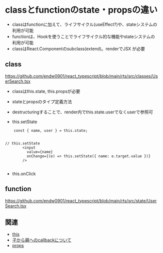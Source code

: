# classとfunctionのstate・propsの違い

- classはfunctionに加えて、ライフサイクル(useEffect?)や、stateシステムの利用が可能
- functionは、Hookを使うことでライフサイクル的な機能やstateシステムの利用が可能
- classはReact.Componentのsubclass(extend)。renderでJSX が必要

## class

https://github.com/endw0901/react_typescript/blob/main/rts/src/classes/UserSearch.tsx

- classはthis.state, this.propsが必要
- stateとpropsのタイプ定義方法

- destructuringすることで、render内でthis.state.userでなくuserで参照可
- this.setState

```
    const { name, user } = this.state;


// this.setState
        <input
          value={name}
          onChange={(e) => this.setState({ name: e.target.value })}
        />
        
```

- this.onClick

## function

https://github.com/endw0901/react_typescript/blob/main/rts/src/state/UserSearch.tsx

## 関連
- [this](https://github.com/endw0901/react_typescript/edit/main/this.md)
- [子から親へのcallbackについて ](https://github.com/endw0901/react_typescript/blob/main/callback)
- [props](https://github.com/endw0901/react_typescript/blob/main/props.md)
